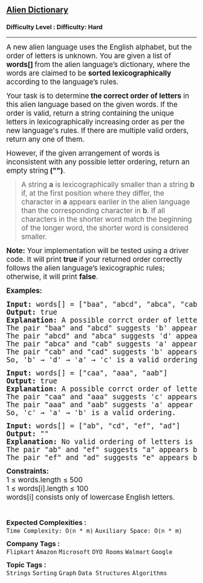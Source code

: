 <h2><a href="https://www.geeksforgeeks.org/problems/alien-dictionary/1">Alien Dictionary</a></h2><h3>Difficulty Level : Difficulty: Hard</h3><hr><div class="problems_problem_content__Xm_eO"><p><span style="font-size: 14pt;">A new alien language uses the English alphabet, but the order of letters is unknown. You are given a list of <strong>words[] </strong>from the alien language’s dictionary, where the words are claimed to be <strong>sorted lexicographically</strong> according to the language’s rules.</span></p>
<p><span style="font-size: 14pt;">Your task is to determine<strong> the correct order of letters</strong> in this alien language based on the given words. If the order is valid, return a string containing the unique letters in lexicographically increasing order as per the new language's rules. If there are multiple valid orders, return any one of them.</span></p>
<p><span style="font-size: 14pt;">However, if the given arrangement of words is inconsistent with any possible letter ordering, return an empty string<strong> ("")</strong>.</span></p>
<blockquote>
<p><span style="font-size: 14pt;">A string <strong>a</strong> is lexicographically smaller than a string <strong>b</strong> if, at the first position where they differ, the character in <strong>a</strong> appears earlier in the alien language than the corresponding character in <strong>b</strong>. If all characters in the shorter word match the beginning of the longer word, the shorter word is considered smaller.</span></p>
</blockquote>
<p><span style="font-size: 14pt;"><strong>Note:</strong> Your implementation will be tested using a driver code. It will print <strong>true </strong>if your returned order correctly follows the alien language’s lexicographic rules; otherwise, it will print <strong>false</strong>.</span></p>
<p><span style="font-size: 14pt;"><strong>Examples:</strong></span></p>
<pre><span style="font-size: 14pt;"><strong>Input:</strong> words[] = ["baa", "abcd", "abca", "cab", "cad"]</span><br><span style="font-size: 14pt;"><strong>Output:</strong> true</span><br><span style="font-size: 14pt;"><strong style="font-size: 14pt;">Explanation: </strong><span style="font-size: 14pt;">A possible corrct order of letters in the alien dictionary is "bdac".<br></span><span style="font-size: 18.6667px;">The pair "baa" and "abcd" suggests 'b' appears before 'a' in the alien dictionary.
The pair "abcd" and "abca" suggests 'd' appears before 'a' in the alien dictionary.
The pair "abca" and "cab" suggests 'a' appears before 'c' in the alien dictionary.
The pair "cab" and "cad" suggests 'b' appears before 'd' in the alien dictionary.
So, 'b' → 'd' → 'a' → 'c' is a valid ordering.</span></span></pre>
<pre><span style="font-size: 14pt;"><strong>Input: </strong>words[] = ["caa", "aaa", "aab"]</span><br><span style="font-size: 14pt;"><strong>Output:</strong> true</span><br><span style="font-size: 14pt;"><strong style="font-size: 14pt;">Explanation:</strong><span style="font-size: 14pt;"> A possible corrct order of letters in the alien dictionary is "cab".<br></span><span style="font-size: 18.6667px;">The pair "caa" and "aaa" suggests 'c' appears before 'a'.<br></span></span><span style="font-size: 14pt;"><span style="font-size: 18.6667px;">The pair "aaa" and "aab" suggests 'a' appear before 'b' in the alien dictionary. <br>So, 'c' → 'a' → 'b' is a valid ordering.</span></span></pre>
<pre><span style="font-size: 14pt;"><strong>Input:</strong> words[] = ["ab", "cd", "ef", "ad"]</span><br><span style="font-size: 14pt;"><strong>Output:</strong> ""</span><br><span style="font-size: 14pt;"><strong>Explanation:</strong> No valid ordering of letters is possible.<br></span><span style="font-size: 14pt;">The pair "ab" and "ef" suggests "a" appears before "e".<br>The pair "ef" and "ad" suggests "e" appears before "a", which contradicts the ordering rules.</span></pre>
<p><span style="font-size: 14pt;"><strong>Constraints:<br></strong></span><span style="font-size: 14pt;">1&nbsp;</span><span style="font-size: 18.6667px;">≤</span><span style="font-size: 14pt;"> words.length&nbsp;</span><span style="font-size: 18.6667px;">≤</span><span style="font-size: 14pt;">&nbsp;500<br></span><span style="font-size: 14pt;">1&nbsp;</span><span style="font-size: 18.6667px;">≤</span><span style="font-size: 14pt;"> words[i].length&nbsp;</span><span style="font-size: 18.6667px;">≤</span><span style="font-size: 14pt;">&nbsp;100<br></span><span style="font-size: 14pt;">words[i] consists only of lowercase English letters.</span></p></div><br><p><span style=font-size:18px><strong>Expected Complexities : </strong><br><code>Time Complexity: O(n * m)</code>&nbsp;<code>Auxiliary Space: O(n * m)</code>&nbsp;<p><span style=font-size:18px><strong>Company Tags : </strong><br><code>Flipkart</code>&nbsp;<code>Amazon</code>&nbsp;<code>Microsoft</code>&nbsp;<code>OYO Rooms</code>&nbsp;<code>Walmart</code>&nbsp;<code>Google</code>&nbsp;<br><p><span style=font-size:18px><strong>Topic Tags : </strong><br><code>Strings</code>&nbsp;<code>Sorting</code>&nbsp;<code>Graph</code>&nbsp;<code>Data Structures</code>&nbsp;<code>Algorithms</code>&nbsp;